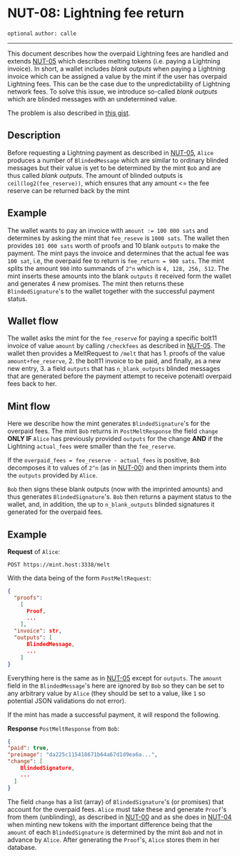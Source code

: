 NUT-08: Lightning fee return
==========================

`optional` `author: calle`

---

This document describes how the overpaid Lightning fees are handled and extends [NUT-05][05] which describes melting tokens (i.e. paying a Lightning invoice). In short, a wallet includes *blank outputs* when paying a Lightning invoice which can be assigned a value by the mint if the user has overpaid Lightning fees. This can be the case due to the unpredictability of Lightning network fees. To solve this issue, we introduce so-called *blank outputs* which are blinded messages with an undetermined value. 

The problem is also described in [this gist](https://gist.github.com/callebtc/a6cc0bd2b6f70e081e478147c40fc578).

## Description

Before requesting a Lightning payment as described in [NUT-05][05], `Alice` produces a number of `BlindedMessage` which are similar to ordinary blinded messages but their value is yet to be determined by the mint `Bob` and are thus called *blank outputs*. The amount of blinded outputs is `ceil(log2(fee_reserve))`, which ensures that any amount <= the fee reserve can be returned back by the mint

## Example

The wallet wants to pay an invoice with `amount := 100 000 sats` and determines by asking the mint that `fee_reseve` is `1000 sats`. The wallet then provides `101 000 sats` worth of proofs and 10 blank `outputs` to make the payment. The mint pays the invoice and determines that the actual fee was `100 sat`, i.e, the overpaid fee to return is `fee_return = 900 sats`. The mint splits the amount `900` into summands of `2^n` which is `4, 128, 256, 512`. The mint inserts these amounts into the blank `outputs` it received form the wallet and generates 4 new promises. The mint then returns these `BlindedSignature`'s to the wallet together with the successful payment status.

## Wallet flow
The wallet asks the mint for the `fee_reserve` for paying a specific bolt11 invoice of value `amount` by calling `/checkfees` as described in [NUT-05][05]. The wallet then provides a MeltRequest to `/melt` that has 1. proofs of the value `amount+fee_reserve`, 2. the bolt11 invoice to be paid, and finally, as a new new entry, 3. a field `outputs` that has `n_blank_outputs` blinded messages that are generated before the payment attempt to receive potenaitl overpaid fees back to her.

## Mint flow

Here we describe how the mint generates `BlindedSignature`'s for the overpaid fees. The mint `Bob` returns in `PostMeltResponse` the field `change` **ONLY IF** `Alice` has previously provided `outputs` for the change **AND** if the Lightning `actual_fees` were smaller than the `fee_reserve`.

If the `overpaid_fees = fee_reserve - actual_fees` is positive, `Bob` decomposes it to values of `2^n` (as in [NUT-00][00]) and then imprints them into the `outputs` provided by `Alice`. 

`Bob` then signs these blank outputs (now with the imprinted amounts) and thus generates `BlindedSignature`'s. `Bob` then returns a payment status to the wallet, and, in addition, the up to `n_blank_outputs` blinded signatures it generated for the overpaid fees.

## Example

**Request** of `Alice`:

```http
POST https://mint.host:3338/melt
```

With the data being of the form `PostMeltRequest`:

```json
{
  "proofs": 
    [
      Proof,
      ...
    ],
  "invoice": str,
  "outputs": [
      BlindedMessage,
      ...
    ]
}
```

Everything here is the same as in [NUT-05][05] except for `outputs`. The `amount` field in the `BlindedMessage`'s here are ignored by `Bob` so they can be set to any arbitrary value by `Alice` (they should be set to a value, like `1` so potential JSON validations do not error).

If the mint has made a successful payment, it will respond the following.

**Response** `PostMeltResponse` from `Bob`:

```json
{
"paid": true,
"preimage": "da225c115418671b64a67d1d9ea6a...",
"change": [
    BlindedSignature,
    ...
  ]
}
```
The field `change` has a list (array) of `BlindedSignature`'s (or promises) that account for the overpaid fees. `Alice` must take these and generate `Proof`'s from them (unblinding), as described in [NUT-00][00] and as she does in [NUT-04][04] when minting new tokens with the important difference being that the `amount` of each `BlindedSignature` is determined by the mint `Bob` and not in advance by `Alice`. After generating the `Proof`'s, `Alice` stores them in her database.

[00]: 00.md
[01]: 01.md
[02]: 02.md
[03]: 03.md
[04]: 04.md
[05]: 05.md
[06]: 06.md
[07]: 07.md
[08]: 08.md
[09]: 09.md
[10]: 10.md
[11]: 11.md
[12]: 12.md
[13]: 13.md
[14]: 14.md
[15]: 15.md
[16]: 16.md
[17]: 17.md
[18]: 18.md
[19]: 19.md
[20]: 20.md
